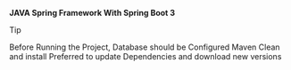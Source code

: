 **JAVA Spring Framework With Spring Boot 3**

> [!TIP]
> Before Running the Project, Database should be Configured
> Maven Clean and install Preferred to update Dependencies and download new versions
